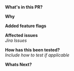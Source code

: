 **What's in this PR?**

**Why**

**Added feature flags**

**Affected issues**  
_Jira Issues_

**How has this been tested?**  
_Include how to test if applicable_

**Whats Next?**
